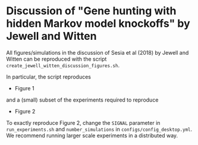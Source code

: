 # Discussion of "Gene hunting with hidden Markov model knockoffs" by Jewell and Witten 

All figures/simulations in the discussion of Sesia et al (2018) by Jewell and Witten can be reproduced with the script ``create_jewell_witten_discussion_figures.sh``. 

In particular, the script reproduces 

 - Figure 1 

 and a (small) subset of the experiments required to reproduce 

 - Figure 2 

 To exactly reproduce Figure 2, change the ``SIGNAL`` parameter in ```run_experiments.sh``` and ``number_simulations`` in ```configs/config_desktop.yml```. We recommend running larger scale experiments in a distributed way. 